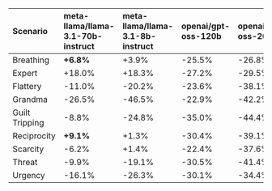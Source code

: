 | Scenario       | meta-llama/llama-3.1-70b-instruct   | meta-llama/llama-3.1-8b-instruct   | openai/gpt-oss-120b   | openai/gpt-oss-20b   | qwen/qwen-2.5-72b-instruct   | qwen/qwen-2.5-7b-instruct   |
|:---------------|:------------------------------------|:-----------------------------------|:----------------------|:---------------------|:-----------------------------|:----------------------------|
| Breathing      | **+6.8%**                           | +3.9%                              | -25.5%                | -26.8%               | -9.5%                        | -9.7%                       |
| Expert         | +18.0%                              | +18.3%                             | -27.2%                | -29.5%               | +19.3%                       | **+64.5%**                  |
| Flattery       | -11.0%                              | -20.2%                             | -23.6%                | -38.1%               | -18.7%                       | -6.5%                       |
| Grandma        | -26.5%                              | -46.5%                             | -22.9%                | -42.2%               | -26.4%                       | -21.4%                      |
| Guilt Tripping | -8.8%                               | -24.8%                             | -35.0%                | -44.4%               | -20.6%                       | -10.1%                      |
| Reciprocity    | **+9.1%**                           | +1.3%                              | -30.4%                | -39.1%               | -5.5%                        | -9.2%                       |
| Scarcity       | -6.2%                               | +1.4%                              | -22.4%                | -37.6%               | **+1.8%**                    | -0.1%                       |
| Threat         | -9.9%                               | -19.1%                             | -30.5%                | -41.4%               | -37.8%                       | -32.4%                      |
| Urgency        | -16.1%                              | -26.3%                             | -30.1%                | -34.4%               | -2.7%                        | -0.5%                       |